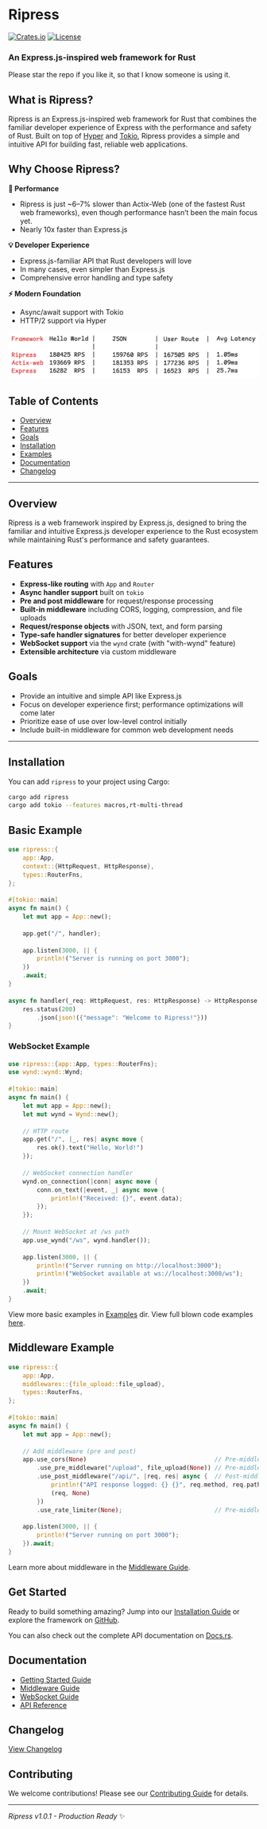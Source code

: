 # Ripress

[![Crates.io](https://img.shields.io/crates/v/ripress)](https://crates.io/crates/ripress)
[![License](https://img.shields.io/crates/l/wynd)](LICENSE)

### An Express.js-inspired web framework for Rust

Please star the repo if you like it, so that I know someone is using it.

## What is Ripress?

Ripress is an Express.js-inspired web framework for Rust that combines the familiar developer experience of Express with the performance and safety of Rust. Built on top of [Hyper](https://hyper.rs) and [Tokio](https://tokio.rs), Ripress provides a simple and intuitive API for building fast, reliable web applications.

## Why Choose Ripress?

**🚀 Performance**

- Ripress is just ~6–7% slower than Actix-Web (one of the fastest Rust web frameworks), even though performance hasn’t been the main focus yet.
- Nearly 10x faster than Express.js

**💡 Developer Experience**

- Express.js-familiar API that Rust developers will love
- In many cases, even simpler than Express.js
- Comprehensive error handling and type safety

**⚡ Modern Foundation**

- Async/await support with Tokio
- HTTP/2 support via Hyper

![Performance Benchmark](./benchmark.png)

## Table of Contents

- [Overview](#overview)
- [Features](#features)
- [Goals](#goals)
- [Installation](#installation)
- [Examples](#basic-example)
- [Documentation](#documentation)
- [Changelog](#changelog)

---

## Overview

Ripress is a web framework inspired by Express.js, designed to bring the familiar and intuitive Express.js developer experience to the Rust ecosystem while maintaining Rust's performance and safety guarantees.

## Features

- **Express-like routing** with `App` and `Router`
- **Async handler support** built on `tokio`
- **Pre and post middleware** for request/response processing
- **Built-in middleware** including CORS, logging, compression, and file uploads
- **Request/response objects** with JSON, text, and form parsing
- **Type-safe handler signatures** for better developer experience
- **WebSocket support** via the `wynd` crate (with "with-wynd" feature)
- **Extensible architecture** via custom middleware

## Goals

- Provide an intuitive and simple API like Express.js
- Focus on developer experience first; performance optimizations will come later
- Prioritize ease of use over low-level control initially
- Include built-in middleware for common web development needs

---

## Installation

You can add `ripress` to your project using Cargo:

```sh
cargo add ripress
cargo add tokio --features macros,rt-multi-thread
```

## Basic Example

```rust
use ripress::{
    app::App,
    context::{HttpRequest, HttpResponse},
    types::RouterFns,
};

#[tokio::main]
async fn main() {
    let mut app = App::new();

    app.get("/", handler);

    app.listen(3000, || {
        println!("Server is running on port 3000");
    })
    .await;
}

async fn handler(_req: HttpRequest, res: HttpResponse) -> HttpResponse {
    res.status(200)
        .json(json!({"message": "Welcome to Ripress!"}))
}
```

### WebSocket Example

```rust
use ripress::{app::App, types::RouterFns};
use wynd::wynd::Wynd;

#[tokio::main]
async fn main() {
    let mut app = App::new();
    let mut wynd = Wynd::new();

    // HTTP route
    app.get("/", |_, res| async move {
        res.ok().text("Hello, World!")
    });

    // WebSocket connection handler
    wynd.on_connection(|conn| async move {
        conn.on_text(|event, _| async move {
            println!("Received: {}", event.data);
        });
    });

    // Mount WebSocket at /ws path
    app.use_wynd("/ws", wynd.handler());

    app.listen(3000, || {
        println!("Server running on http://localhost:3000");
        println!("WebSocket available at ws://localhost:3000/ws");
    })
    .await;
}
```

View more basic examples in [Examples](./docs/example/) dir.
View full blown code examples [here](https://github.com/Guru901/ripress-examples).

## Middleware Example

```rust
use ripress::{
    app::App,
    middlewares::{file_upload::file_upload},
    types::RouterFns,
};

#[tokio::main]
async fn main() {
    let mut app = App::new();

    // Add middleware (pre and post)
    app.use_cors(None)                                    // Pre-middleware
        .use_pre_middleware("/upload", file_upload(None)) // Pre-middleware
        .use_post_middleware("/api/", |req, res| async {  // Post-middleware
            println!("API response logged: {} {}", req.method, req.path);
            (req, None)
        })
        .use_rate_limiter(None);                          // Pre-middleware

    app.listen(3000, || {
        println!("Server running on port 3000");
    }).await;
}
```

Learn more about middleware in the [Middleware Guide](./docs/guides/middleware.md).

## Get Started

Ready to build something amazing? Jump into our [Installation Guide](./installation) or explore the framework on [GitHub](https://github.com/guru901/ripress).

You can also check out the complete API documentation on [Docs.rs](https://docs.rs/ripress/latest/ripress/).

## Documentation

- [Getting Started Guide](./docs/getting-started.md)
- [Middleware Guide](./docs/guides/middleware.md)
- [WebSocket Guide](./docs/guides/websocket.md)
- [API Reference](./docs/api-reference/)

## Changelog

[View Changelog](./CHANGELOG.md)

## Contributing

We welcome contributions! Please see our [Contributing Guide](CONTRIBUTING.md) for details.

---

_Ripress v1.0.1 - Production Ready_ ✨
